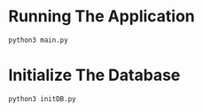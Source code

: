 

# Running The Application
```
python3 main.py
```

# Initialize The Database

```
python3 initDB.py
```
